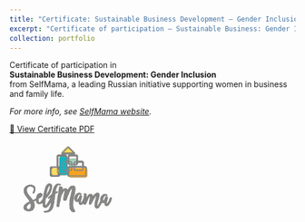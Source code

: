 ```yaml
---
title: "Certificate: Sustainable Business Development – Gender Inclusion"
excerpt: "Certificate of participation – Sustainable Business: Gender Inclusion (SelfMama)<br/><img src='/images/selfmama.png' style='width: 80px; height: auto;'>"
collection: portfolio
---
```


Certificate of participation in  
**Sustainable Business Development: Gender Inclusion**  
from SelfMama, a leading Russian initiative supporting women in business and family life.

*For more info, see [SelfMama website](https://selfmama.ru/).*

[📄 View Certificate PDF](/files/Self_mama_project.pdf)

<img src='/images/selfmama.png' alt='SelfMama Logo' style='float: left; margin: 0 1rem 1rem 0; width: 200px;'>